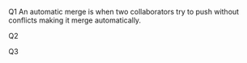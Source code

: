 Q1 An automatic merge is when two collaborators try to push without conflicts making it merge automatically.

Q2

Q3